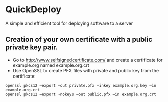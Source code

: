 # QuickDeploy
A simple and efficient tool for deploying software to a server

## Creation of your own certificate with a public private key pair.
* Go to http://www.selfsignedcertificate.com/ and create a certificate for example.org named example.org.crt
* Use OpenSSL to create PFX files with private and public key from the certificate:
```
openssl pkcs12 –export –out private.pfx –inkey example.org.key –in example.org.crt
openssl pkcs12 –export -nokeys –out public.pfx –in example.org.crt
```
